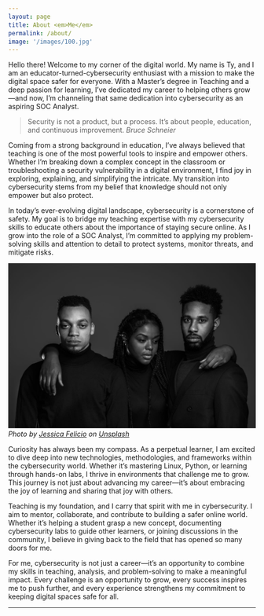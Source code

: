 ```yaml
---
layout: page
title: About <em>Me</em>
permalink: /about/
image: '/images/100.jpg'
---
```

Hello there!
Welcome to my corner of the digital world. My name is Ty, and I am an educator-turned-cybersecurity enthusiast with a mission to make the digital space safer for everyone. With a Master’s degree in Teaching and a deep passion for learning, I’ve dedicated my career to helping others grow—and now, I’m channeling that same dedication into cybersecurity as an aspiring SOC Analyst.

> Security is not a product, but a process. It’s about people, education, and continuous improvement.
> <cite>Bruce Schneier</cite>

Coming from a strong background in education, I’ve always believed that teaching is one of the most powerful tools to inspire and empower others. Whether I’m breaking down a complex concept in the classroom or troubleshooting a security vulnerability in a digital environment, I find joy in exploring, explaining, and simplifying the intricate. My transition into cybersecurity stems from my belief that knowledge should not only empower but also protect.

In today’s ever-evolving digital landscape, cybersecurity is a cornerstone of safety. My goal is to bridge my teaching expertise with my cybersecurity skills to educate others about the importance of staying secure online. As I grow into the role of a SOC Analyst, I’m committed to applying my problem-solving skills and attention to detail to protect systems, monitor threats, and mitigate risks.

![Friends](/images/102.jpg)
*Photo by [Jessica Felicio](https://unsplash.com/@jekafe) on [Unsplash](https://unsplash.com/photos/grayscale-photo-of-woman-standing-between-two-men-CT6G8Mz4grs)*

Curiosity has always been my compass. As a perpetual learner, I am excited to dive deep into new technologies, methodologies, and frameworks within the cybersecurity world. Whether it’s mastering Linux, Python, or learning through hands-on labs, I thrive in environments that challenge me to grow. This journey is not just about advancing my career—it’s about embracing the joy of learning and sharing that joy with others.



Teaching is my foundation, and I carry that spirit with me in cybersecurity. I aim to mentor, collaborate, and contribute to building a safer online world. Whether it’s helping a student grasp a new concept, documenting cybersecurity labs to guide other learners, or joining discussions in the community, I believe in giving back to the field that has opened so many doors for me.

For me, cybersecurity is not just a career—it’s an opportunity to combine my skills in teaching, analysis, and problem-solving to make a meaningful impact. Every challenge is an opportunity to grow, every success inspires me to push further, and every experience strengthens my commitment to keeping digital spaces safe for all.


***
